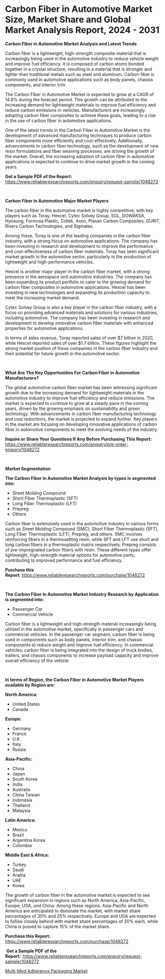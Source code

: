 <p><h1>Carbon Fiber in Automotive Market Size, Market Share and Global Market Analysis Report, 2024 - 2031</h1></p><p><strong>Carbon Fiber in Automotive Market Analysis and Latest Trends</strong></p>
<p><p>Carbon fiber is a lightweight, high-strength composite material that is increasingly being used in the automotive industry to reduce vehicle weight and improve fuel efficiency. It is composed of carbon atoms bonded together in a crystal structure, resulting in a material that is stronger and lighter than traditional metals such as steel and aluminum. Carbon fiber is commonly used in automotive applications such as body panels, chassis components, and interior trim.</p><p>The Carbon Fiber in Automotive Market is expected to grow at a CAGR of 14.8% during the forecast period. This growth can be attributed to the increasing demand for lightweight materials to improve fuel efficiency and reduce carbon emissions in vehicles. Manufacturers are increasingly adopting carbon fiber composites to achieve these goals, leading to a rise in the use of carbon fiber in automotive applications.</p><p>One of the latest trends in the Carbon Fiber in Automotive Market is the development of advanced manufacturing techniques to produce carbon fiber components more efficiently and cost-effectively. Additionally, advancements in carbon fiber technology, such as the development of new resin formulations and fiber weaving processes, are driving the growth of the market. Overall, the increasing adoption of carbon fiber in automotive applications is expected to continue to drive market growth in the coming years.</p></p>
<p><strong>Get a Sample PDF of the Report:&nbsp;</strong> <a href="https://www.reliableresearchreports.com/enquiry/request-sample/1048272">https://www.reliableresearchreports.com/enquiry/request-sample/1048272</a></p>
<p>&nbsp;</p>
<p><strong>Carbon Fiber in Automotive Major Market Players</strong></p>
<p><p>The carbon fiber in the automotive market is highly competitive, with key players such as Toray, Hexcel, Cytec Solvey Group, SGL, DOWAKSA, Hyosung, Formosa Plastic, Zoltek, Axon, Plasan Carbon Composites, GURIT, Rivers Carbon Technologies, and Sigmatex. </p><p>Among these, Toray is one of the leading companies in the carbon fiber industry, with a strong focus on automotive applications. The company has been investing in research and development to improve the performance and cost-effectiveness of carbon fiber materials. Toray has seen significant market growth in the automotive sector, particularly in the production of lightweight and high-performance vehicles.</p><p>Hexcel is another major player in the carbon fiber market, with a strong presence in the aerospace and automotive industries. The company has been expanding its product portfolio to cater to the growing demand for carbon fiber composites in automotive applications. Hexcel has been investing in new technologies and expanding its production capacity to meet the increasing market demand.</p><p>Cytec Solvey Group is also a key player in the carbon fiber industry, with a focus on providing advanced materials and solutions for various industries, including automotive. The company has been investing in research and development to develop innovative carbon fiber materials with enhanced properties for automotive applications.</p><p>In terms of sales revenue, Toray reported sales of over $7 billion in 2020, while Hexcel reported sales of over $1.7 billion. These figures highlight the strong market position of these companies in the carbon fiber industry and their potential for future growth in the automotive sector.</p></p>
<p>&nbsp;</p>
<p><strong>What Are The Key Opportunities For Carbon Fiber in Automotive Manufacturers?</strong></p>
<p><p>The global automotive carbon fiber market has been witnessing significant growth due to the increasing demand for lightweight materials in the automotive industry to improve fuel efficiency and reduce emissions. The market is expected to continue to grow at a steady pace in the coming years, driven by the growing emphasis on sustainability and green technology. With advancements in carbon fiber manufacturing technology and cost reductions, the market is projected to expand further. Key players in the market are focusing on developing innovative applications of carbon fiber in automotive components to meet the evolving needs of the industry.</p></p>
<p><strong>Inquire or Share Your Questions If Any Before Purchasing This Report:</strong> <a href="https://www.reliableresearchreports.com/enquiry/pre-order-enquiry/1048272">https://www.reliableresearchreports.com/enquiry/pre-order-enquiry/1048272</a></p>
<p>&nbsp;</p>
<p><strong>Market Segmentation</strong></p>
<p><strong>The Carbon Fiber in Automotive Market Analysis by types is segmented into:</strong></p>
<p><ul><li>Sheet Molding Compound</li><li>Short Fiber Thermoplastic (SFT)</li><li>Long Fiber Thermoplastic (LFT)</li><li>Prepreg</li><li>Others</li></ul></p>
<p><p>Carbon fiber is extensively used in the automotive industry in various forms such as Sheet Molding Compound (SMC), Short Fiber Thermoplastic (SFT), Long Fiber Thermoplastic (LFT), Prepreg, and others. SMC involves reinforcing fibers in a thermosetting resin, while SFT and LFT use short and long carbon fibers in a thermoplastic matrix respectively. Prepreg consists of pre-impregnated carbon fibers with resin. These different types offer lightweight, high-strength material options for automotive parts, contributing to improved performance and fuel efficiency.</p></p>
<p><strong>Purchase this Report:&nbsp;</strong><a href="https://www.reliableresearchreports.com/purchase/1048272">https://www.reliableresearchreports.com/purchase/1048272</a></p>
<p>&nbsp;</p>
<p><strong>The Carbon Fiber in Automotive Market Industry Research by Application is segmented into:</strong></p>
<p><ul><li>Passenger Car</li><li>Commercial Vehicle</li></ul></p>
<p><p>Carbon fiber is a lightweight and high-strength material increasingly being utilized in the automotive market, specifically in passenger cars and commercial vehicles. In the passenger car segment, carbon fiber is being used in components such as body panels, interior trim, and chassis components to reduce weight and improve fuel efficiency. In commercial vehicles, carbon fiber is being integrated into the design of truck bodies, trailers, and chassis components to increase payload capacity and improve overall efficiency of the vehicle.</p></p>
<p>&nbsp;</p>
<p><strong>In terms of Region, the Carbon Fiber in Automotive Market Players available by Region are:</strong></p>
<p>
    <p> <strong> North America: </strong>
        <ul>
            <li>United States</li>
            <li>Canada</li>
        </ul>
        </p> 
    <p> <strong> Europe: </strong>
        <ul>
            <li>Germany</li>
            <li>France</li>
            <li>U.K.</li>
            <li>Italy</li>
            <li>Russia</li>
        </ul>
        </p> 
    <p> <strong> Asia-Pacific: </strong>
        <ul>
            <li>China</li>
            <li>Japan</li>
            <li>South Korea</li>
            <li>India</li>
            <li>Australia</li>
            <li>China Taiwan</li>
            <li>Indonesia</li>
            <li>Thailand</li>
            <li>Malaysia</li>
        </ul>
        </p> 
    <p> <strong> Latin America: </strong>
        <ul>
            <li>Mexico</li>
            <li>Brazil</li>
            <li>Argentina Korea</li>
            <li>Colombia</li>
        </ul>
        </p> 
    <p> <strong> Middle East & Africa: </strong>
        <ul>
            <li>Turkey</li>
            <li>Saudi</li>
            <li>Arabia</li>
            <li>UAE</li>
            <li>Korea</li>
        </ul>
    </p>
    </p>
<p><p>The growth of carbon fiber in the automotive market is expected to see significant expansion in regions such as North America, Asia-Pacific, Europe, USA, and China. Among these regions, Asia-Pacific and North America are anticipated to dominate the market, with market share percentages of 30% and 25% respectively. Europe and USA are expected to follow closely behind with market share percentages of 20% each, while China is poised to capture 15% of the market share.</p></p>
<p><strong>Purchase this Report: </strong><a href="https://www.reliableresearchreports.com/purchase/1048272">https://www.reliableresearchreports.com/purchase/1048272</a></p>
<p>&nbsp;<strong>Get a Sample PDF of the Report:&nbsp;&nbsp;</strong><a href="https://www.reliableresearchreports.com/enquiry/request-sample/1048272">https://www.reliableresearchreports.com/enquiry/request-sample/1048272</a></p>
<p><strong></strong></p>
<p><p><a href="https://meowing-lemming-dd3.notion.site/Global-Multi-Med-Adherence-Packaging-Market-by-Types-Applications-and-Major-Players-with-Regional-30c0b283ade0467a85911a26503959f8">Multi-Med Adherence Packaging Market</a></p></p>